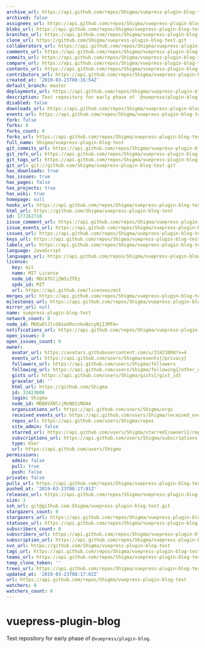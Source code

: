 ```yaml
---
archive_url: https://api.github.com/repos/Shigma/vuepress-plugin-blog-test/{archive_format}{/ref}
archived: false
assignees_url: https://api.github.com/repos/Shigma/vuepress-plugin-blog-test/assignees{/user}
blobs_url: https://api.github.com/repos/Shigma/vuepress-plugin-blog-test/git/blobs{/sha}
branches_url: https://api.github.com/repos/Shigma/vuepress-plugin-blog-test/branches{/branch}
clone_url: https://github.com/Shigma/vuepress-plugin-blog-test.git
collaborators_url: https://api.github.com/repos/Shigma/vuepress-plugin-blog-test/collaborators{/collaborator}
comments_url: https://api.github.com/repos/Shigma/vuepress-plugin-blog-test/comments{/number}
commits_url: https://api.github.com/repos/Shigma/vuepress-plugin-blog-test/commits{/sha}
compare_url: https://api.github.com/repos/Shigma/vuepress-plugin-blog-test/compare/{base}...{head}
contents_url: https://api.github.com/repos/Shigma/vuepress-plugin-blog-test/contents/{+path}
contributors_url: https://api.github.com/repos/Shigma/vuepress-plugin-blog-test/contributors
created_at: '2019-03-23T08:16:54Z'
default_branch: master
deployments_url: https://api.github.com/repos/Shigma/vuepress-plugin-blog-test/deployments
description: Test repository for early phase of `@vuepress/plugin-blog`.
disabled: false
downloads_url: https://api.github.com/repos/Shigma/vuepress-plugin-blog-test/downloads
events_url: https://api.github.com/repos/Shigma/vuepress-plugin-blog-test/events
fork: false
forks: 0
forks_count: 0
forks_url: https://api.github.com/repos/Shigma/vuepress-plugin-blog-test/forks
full_name: Shigma/vuepress-plugin-blog-test
git_commits_url: https://api.github.com/repos/Shigma/vuepress-plugin-blog-test/git/commits{/sha}
git_refs_url: https://api.github.com/repos/Shigma/vuepress-plugin-blog-test/git/refs{/sha}
git_tags_url: https://api.github.com/repos/Shigma/vuepress-plugin-blog-test/git/tags{/sha}
git_url: git://github.com/Shigma/vuepress-plugin-blog-test.git
has_downloads: true
has_issues: true
has_pages: false
has_projects: true
has_wiki: true
homepage: null
hooks_url: https://api.github.com/repos/Shigma/vuepress-plugin-blog-test/hooks
html_url: https://github.com/Shigma/vuepress-plugin-blog-test
id: 177262710
issue_comment_url: https://api.github.com/repos/Shigma/vuepress-plugin-blog-test/issues/comments{/number}
issue_events_url: https://api.github.com/repos/Shigma/vuepress-plugin-blog-test/issues/events{/number}
issues_url: https://api.github.com/repos/Shigma/vuepress-plugin-blog-test/issues{/number}
keys_url: https://api.github.com/repos/Shigma/vuepress-plugin-blog-test/keys{/key_id}
labels_url: https://api.github.com/repos/Shigma/vuepress-plugin-blog-test/labels{/name}
language: JavaScript
languages_url: https://api.github.com/repos/Shigma/vuepress-plugin-blog-test/languages
license:
  key: mit
  name: MIT License
  node_id: MDc6TGljZW5zZTEz
  spdx_id: MIT
  url: https://api.github.com/licenses/mit
merges_url: https://api.github.com/repos/Shigma/vuepress-plugin-blog-test/merges
milestones_url: https://api.github.com/repos/Shigma/vuepress-plugin-blog-test/milestones{/number}
mirror_url: null
name: vuepress-plugin-blog-test
network_count: 0
node_id: MDEwOlJlcG9zaXRvcnkxNzcyNjI3MTA=
notifications_url: https://api.github.com/repos/Shigma/vuepress-plugin-blog-test/notifications{?since,all,participating}
open_issues: 0
open_issues_count: 0
owner:
  avatar_url: https://avatars.githubusercontent.com/u/33423008?v=4
  events_url: https://api.github.com/users/Shigma/events{/privacy}
  followers_url: https://api.github.com/users/Shigma/followers
  following_url: https://api.github.com/users/Shigma/following{/other_user}
  gists_url: https://api.github.com/users/Shigma/gists{/gist_id}
  gravatar_id: ''
  html_url: https://github.com/Shigma
  id: 33423008
  login: Shigma
  node_id: MDQ6VXNlcjMzNDIzMDA4
  organizations_url: https://api.github.com/users/Shigma/orgs
  received_events_url: https://api.github.com/users/Shigma/received_events
  repos_url: https://api.github.com/users/Shigma/repos
  site_admin: false
  starred_url: https://api.github.com/users/Shigma/starred{/owner}{/repo}
  subscriptions_url: https://api.github.com/users/Shigma/subscriptions
  type: User
  url: https://api.github.com/users/Shigma
permissions:
  admin: false
  pull: true
  push: false
private: false
pulls_url: https://api.github.com/repos/Shigma/vuepress-plugin-blog-test/pulls{/number}
pushed_at: '2019-03-23T08:17:01Z'
releases_url: https://api.github.com/repos/Shigma/vuepress-plugin-blog-test/releases{/id}
size: 3
ssh_url: git@github.com:Shigma/vuepress-plugin-blog-test.git
stargazers_count: 0
stargazers_url: https://api.github.com/repos/Shigma/vuepress-plugin-blog-test/stargazers
statuses_url: https://api.github.com/repos/Shigma/vuepress-plugin-blog-test/statuses/{sha}
subscribers_count: 0
subscribers_url: https://api.github.com/repos/Shigma/vuepress-plugin-blog-test/subscribers
subscription_url: https://api.github.com/repos/Shigma/vuepress-plugin-blog-test/subscription
svn_url: https://github.com/Shigma/vuepress-plugin-blog-test
tags_url: https://api.github.com/repos/Shigma/vuepress-plugin-blog-test/tags
teams_url: https://api.github.com/repos/Shigma/vuepress-plugin-blog-test/teams
temp_clone_token: ''
trees_url: https://api.github.com/repos/Shigma/vuepress-plugin-blog-test/git/trees{/sha}
updated_at: '2019-03-23T08:17:02Z'
url: https://api.github.com/repos/Shigma/vuepress-plugin-blog-test
watchers: 0
watchers_count: 0
---
```


# vuepress-plugin-blog

Test repository for early phase of `@vuepress/plugin-blog`.
